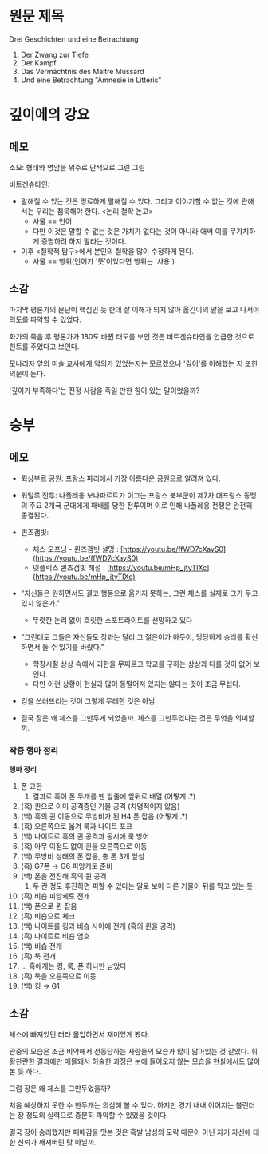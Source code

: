 # 원문 제목

Drei Geschichten und eine Betrachtung

1. Der Zwang zur Tiefe
2. Der Kampf
3. Das Vermächtnis des Maitre Mussard
4. Und eine Betrachtung "Amnesie in Litteris"

# 깊이에의 강요

## 메모

소묘: 형태와 명암을 위주로 단색으로 그린 그림

비트겐슈타인:

- 말해질 수 있는 것은 명료하게 말해질 수 있다. 그리고 이야기할 수 없는 것에 관해서는 우리는 침묵해야 한다. <논리 철학 논고>
    - 사물 == 언어
    - 다만 이것은 말할 수 없는 것은 가치가 없다는 것이 아니라 애써 이를 무가치하게 증명하려 하지 말라는 것이다.
- 이후 <철학적 탐구>에서 본인의 철학을 많이 수정하게 된다.
    - 사물 == 행위(언어가 '뜻'이었다면 행위는 '사용')

## 소감

마지막 평론가의 문단이 핵심인 듯 한데 잘 이해가 되지 않아 옮긴이의 말을 보고 나서야 의도를 파악할 수 있었다.

화가의 죽음 후 평론가가 180도 바뀐 태도를 보인 것은 비트겐슈타인을 언급한 것으로 힌트를 주었다고 보인다.

모나리자 앞의 미술 교사에게 악의가 있었는지는 모르겠으나 '깊이'를 이해했는 지 또한 의문이 든다.

'깊이가 부족하다'는 진정 사람을 죽일 만한 힘이 있는 말이었을까?

# 승부

## 메모

- 뤽상부르 공원: 프랑스 파리에서 가장 아름다운 공원으로 알려져 있다.
- 워털루 전투: 나폴레옹 보나파르트가 이끄는 프랑스 북부군이 제7차 대프랑스 동맹의 주요 2개국 군대에게 패배를 당한 전투이며 이로 인해 나폴레옹 전쟁은 완전히 종결된다.
- 퀸즈갬빗: 
  - 체스 오프닝 - 퀸즈갬빗 설명 : [https://youtu.be/ffWD7cXayS0](https://youtu.be/ffWD7cXayS0)
  - 넷플릭스 퀸즈갬빗 해설 : [https://youtu.be/mHp_jtyTIXc](https://youtu.be/mHp_jtyTIXc)

- "자신들은 원하면서도 결코 행동으로 옮기지 못하는, 그런 체스를 실제로 그가 두고 있지 않은가."
  - 뚜렷한 논리 없이 흐릿한 스포트라이트를 선망하고 있다
- "그런데도 그들은 자신들도 장과는 달리 그 젊은이가 하듯이, 당당하게 승리를 확신하면서 둘 수 있기를 바랐다."
  - 학창시절 상상 속에서 괴한을 무찌르고 학교를 구하는 상상과 다를 것이 없어 보인다.
  - 다만 이런 상황이 현실과 많이 동떨어져 있지는 않다는 것이 조금 무섭다.
- 킹을 쓰러뜨리는 것이 그렇게 무례한 것은 아님
- 결국 장은 왜 체스를 그만두게 되었을까. 체스를 그만두었다는 것은 무엇을 의미할까.

### 작중 행마 정리
**행마 정리**

1. 폰 교환
   1. 결과로 흑이 폰 두개를 맨 앞줄에 앞뒤로 배열 (어떻게..?)
2. (흑) 퀸으로 이미 공격중인 기물 공격 (치명적이지 않음)
3. (백) 흑의 퀸 이동으로 무방비가 된 H4 폰 잡음 (어떻게..?)
4. (흑) 오른쪽으로 옮겨 룩과 나이트 포크
5. (백) 나이트로 흑의 퀸 공격과 동시에 룩 방어
6. (흑) 아무 이점도 없이 퀸을 오른쪽으로 이동
7. (백) 무방비 상태의 폰 잡음, 총 폰 3개 앞섬
8. (흑) G7폰 → G6 피앙케토 준비
9.  (백) 폰을 전진해 흑의 퀸 공격
    1. 두 칸 정도 후진하면 피할 수 있다는 말로 보아 다른 기물이 뒤를 막고 있는 듯
10. (흑) 비숍 피앙케토 전개
11. (백) 폰으로 퀸 잡음
12. (흑) 비숍으로 체크
13. (백) 나이트를 킹과 비숍 사이에 전개 (흑의 퀸을 공격)
14. (흑) 나이트로 비숍 엄호
15. (백) 비숍 전개
16. (흑) 룩 전개
17. ... 흑에게는 킹, 룩, 폰 하나만 남았다
18. (흑) 룩을 오른쪽으로 이동
19. (백) 킹 → G1

## 소감

체스에 빠져있던 터라 몰입하면서 재미있게 봤다.

관중의 모습은 조금 비약해서 선동당하는 사람들의 모습과 많이 닮아있는 것 같았다.
휘황찬란한 결과에만 매몰돼서 허술한 과정은 눈에 들어오지 않는 모습을 현실에서도 많이 본 듯 하다.

그럼 장은 왜 체스를 그만두었을까?

처음 예상하지 못한 수 한두개는 의심해 볼 수 있다. 하지만 경기 내내 이어지는 블런더는 장 정도의 실력으로 충분히 파악할 수 있었을 것이다.

결국 장이 승리했지만 패배감을 맛본 것은 흑발 남성의 모략 때문이 아닌 자기 자신에 대한 신뢰가 깨져버린 탓 아닐까.